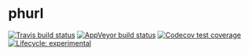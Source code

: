 
<!-- README.md is generated from README.Rmd. Please edit that file -->

# phurl

<!-- badges: start -->

[![Travis build
status](https://travis-ci.org/rdinnager/phurl.svg?branch=master)](https://travis-ci.org/rdinnager/phurl)
[![AppVeyor build
status](https://ci.appveyor.com/api/projects/status/github/rdinnager/phurl?branch=master&svg=true)](https://ci.appveyor.com/project/rdinnager/phurl)
[![Codecov test
coverage](https://codecov.io/gh/rdinnager/phurl/branch/master/graph/badge.svg)](https://codecov.io/gh/rdinnager/phurl?branch=master)
[![Lifecycle:
experimental](https://img.shields.io/badge/lifecycle-experimental-orange.svg)](https://www.tidyverse.org/lifecycle/#experimental)
<!-- badges: end -->
